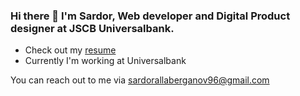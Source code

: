 ### Hi there 👋 I'm Sardor, Web developer and Digital Product designer at JSCB Universalbank.

* Check out my [resume](https://gist.github.com/SardorAllaberganov/65e4d59f03e3fdffeb4f9bb1b545e9fc)
* Currently I'm working at Universalbank

You can reach out to me via [sardorallaberganov96@gmail.com](mailto:sardorallaberganov96@gmail.com)

<!--
**SardorAllaberganov/SardorAllaberganov** is a ✨ _special_ ✨ repository because its `README.md` (this file) appears on your GitHub profile.

Here are some ideas to get you started:

- 🔭 I’m currently working on ...
- 🌱 I’m currently learning ...
- 👯 I’m looking to collaborate on ...
- 🤔 I’m looking for help with ...
- 💬 Ask me about ...
- 📫 How to reach me: ...
- 😄 Pronouns: ...
- ⚡ Fun fact: ...
-->
